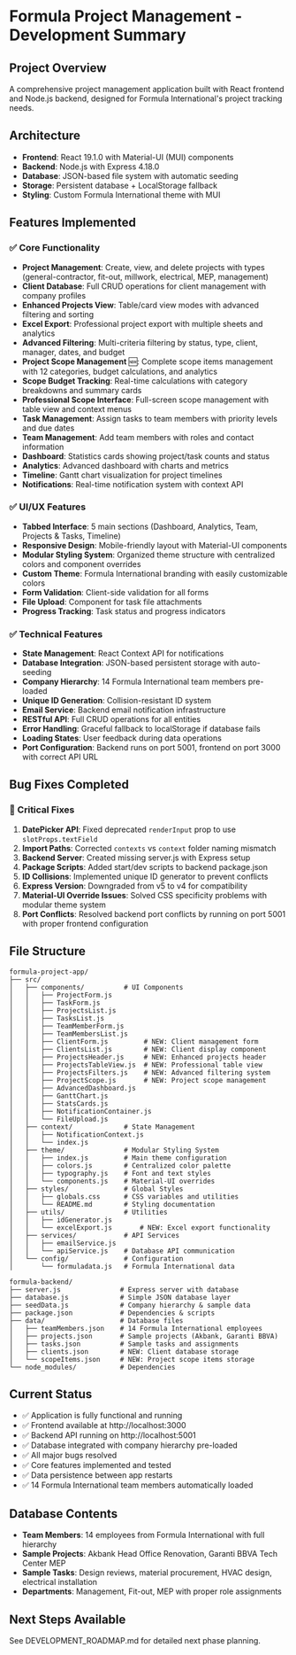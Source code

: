 # Formula Project Management - Development Summary

## Project Overview
A comprehensive project management application built with React frontend and Node.js backend, designed for Formula International's project tracking needs.

## Architecture
- **Frontend**: React 19.1.0 with Material-UI (MUI) components
- **Backend**: Node.js with Express 4.18.0
- **Database**: JSON-based file system with automatic seeding
- **Storage**: Persistent database + LocalStorage fallback
- **Styling**: Custom Formula International theme with MUI

## Features Implemented

### ✅ Core Functionality
- **Project Management**: Create, view, and delete projects with types (general-contractor, fit-out, millwork, electrical, MEP, management)
- **Client Database**: Full CRUD operations for client management with company profiles
- **Enhanced Projects View**: Table/card view modes with advanced filtering and sorting
- **Excel Export**: Professional project export with multiple sheets and analytics
- **Advanced Filtering**: Multi-criteria filtering by status, type, client, manager, dates, and budget
- **Project Scope Management** 🆕: Complete scope items management with 12 categories, budget calculations, and analytics
- **Scope Budget Tracking**: Real-time calculations with category breakdowns and summary cards
- **Professional Scope Interface**: Full-screen scope management with table view and context menus
- **Task Management**: Assign tasks to team members with priority levels and due dates
- **Team Management**: Add team members with roles and contact information
- **Dashboard**: Statistics cards showing project/task counts and status
- **Analytics**: Advanced dashboard with charts and metrics
- **Timeline**: Gantt chart visualization for project timelines
- **Notifications**: Real-time notification system with context API

### ✅ UI/UX Features
- **Tabbed Interface**: 5 main sections (Dashboard, Analytics, Team, Projects & Tasks, Timeline)
- **Responsive Design**: Mobile-friendly layout with Material-UI components
- **Modular Styling System**: Organized theme structure with centralized colors and component overrides
- **Custom Theme**: Formula International branding with easily customizable colors
- **Form Validation**: Client-side validation for all forms
- **File Upload**: Component for task file attachments
- **Progress Tracking**: Task status and progress indicators

### ✅ Technical Features
- **State Management**: React Context API for notifications
- **Database Integration**: JSON-based persistent storage with auto-seeding
- **Company Hierarchy**: 14 Formula International team members pre-loaded
- **Unique ID Generation**: Collision-resistant ID system
- **Email Service**: Backend email notification infrastructure
- **RESTful API**: Full CRUD operations for all entities
- **Error Handling**: Graceful fallback to localStorage if database fails
- **Loading States**: User feedback during data operations
- **Port Configuration**: Backend runs on port 5001, frontend on port 3000 with correct API URL

## Bug Fixes Completed

### 🔧 Critical Fixes
1. **DatePicker API**: Fixed deprecated `renderInput` prop to use `slotProps.textField`
2. **Import Paths**: Corrected `contexts` vs `context` folder naming mismatch
3. **Backend Server**: Created missing server.js with Express setup
4. **Package Scripts**: Added start/dev scripts to backend package.json
5. **ID Collisions**: Implemented unique ID generator to prevent conflicts
6. **Express Version**: Downgraded from v5 to v4 for compatibility
7. **Material-UI Override Issues**: Solved CSS specificity problems with modular theme system
8. **Port Conflicts**: Resolved backend port conflicts by running on port 5001 with proper frontend configuration

## File Structure
```
formula-project-app/
├── src/
│   ├── components/          # UI Components
│   │   ├── ProjectForm.js
│   │   ├── TaskForm.js
│   │   ├── ProjectsList.js
│   │   ├── TasksList.js
│   │   ├── TeamMemberForm.js
│   │   ├── TeamMembersList.js
│   │   ├── ClientForm.js         # NEW: Client management form
│   │   ├── ClientsList.js        # NEW: Client display component
│   │   ├── ProjectsHeader.js     # NEW: Enhanced projects header
│   │   ├── ProjectsTableView.js  # NEW: Professional table view
│   │   ├── ProjectsFilters.js    # NEW: Advanced filtering system
│   │   ├── ProjectScope.js       # NEW: Project scope management
│   │   ├── AdvancedDashboard.js
│   │   ├── GanttChart.js
│   │   ├── StatsCards.js
│   │   ├── NotificationContainer.js
│   │   └── FileUpload.js
│   ├── context/             # State Management
│   │   ├── NotificationContext.js
│   │   └── index.js
│   ├── theme/               # Modular Styling System
│   │   ├── index.js         # Main theme configuration
│   │   ├── colors.js        # Centralized color palette
│   │   ├── typography.js    # Font and text styles
│   │   └── components.js    # Material-UI overrides
│   ├── styles/              # Global Styles
│   │   ├── globals.css      # CSS variables and utilities
│   │   └── README.md        # Styling documentation
│   ├── utils/               # Utilities
│   │   ├── idGenerator.js
│   │   └── excelExport.js       # NEW: Excel export functionality
│   ├── services/            # API Services
│   │   ├── emailService.js
│   │   └── apiService.js    # Database API communication
│   └── config/              # Configuration
│       └── formuladata.js   # Formula International data

formula-backend/
├── server.js               # Express server with database
├── database.js             # Simple JSON database layer
├── seedData.js             # Company hierarchy & sample data
├── package.json            # Dependencies & scripts
├── data/                   # Database files
│   ├── teamMembers.json    # 14 Formula International employees
│   ├── projects.json       # Sample projects (Akbank, Garanti BBVA)
│   ├── tasks.json          # Sample tasks and assignments
│   ├── clients.json        # NEW: Client database storage
│   └── scopeItems.json     # NEW: Project scope items storage
└── node_modules/           # Dependencies
```

## Current Status
- ✅ Application is fully functional and running
- ✅ Frontend available at http://localhost:3000
- ✅ Backend API running on http://localhost:5001
- ✅ Database integrated with company hierarchy pre-loaded
- ✅ All major bugs resolved
- ✅ Core features implemented and tested
- ✅ Data persistence between app restarts
- ✅ 14 Formula International team members automatically loaded

## Database Contents
- **Team Members**: 14 employees from Formula International with full hierarchy
- **Sample Projects**: Akbank Head Office Renovation, Garanti BBVA Tech Center MEP
- **Sample Tasks**: Design reviews, material procurement, HVAC design, electrical installation
- **Departments**: Management, Fit-out, MEP with proper role assignments

## Next Steps Available
See DEVELOPMENT_ROADMAP.md for detailed next phase planning.